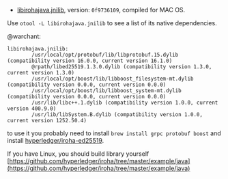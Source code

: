 - [libirohajava.jnilib](./libirohajava.jnilib), version: `0f9736109`, compiled for MAC OS. 


Use `otool -L libirohajava.jnilib` to see a list of its native dependencies.

@warchant:
```
libirohajava.jnilib:
        /usr/local/opt/protobuf/lib/libprotobuf.15.dylib (compatibility version 16.0.0, current version 16.1.0)
        @rpath/libed25519.1.3.0.dylib (compatibility version 1.3.0, current version 1.3.0)
        /usr/local/opt/boost/lib/libboost_filesystem-mt.dylib (compatibility version 0.0.0, current version 0.0.0)
        /usr/local/opt/boost/lib/libboost_system-mt.dylib (compatibility version 0.0.0, current version 0.0.0)
        /usr/lib/libc++.1.dylib (compatibility version 1.0.0, current version 400.9.0)
        /usr/lib/libSystem.B.dylib (compatibility version 1.0.0, current version 1252.50.4)

```

to use it you probably need to install `brew install grpc protobuf boost` and install [hyperledger/iroha-ed25519](https://github.com/hyperledger/iroha-ed25519).

If you have Linux, you should build library yourself [https://github.com/hyperledger/iroha/tree/master/example/java](https://github.com/hyperledger/iroha/tree/master/example/java)

